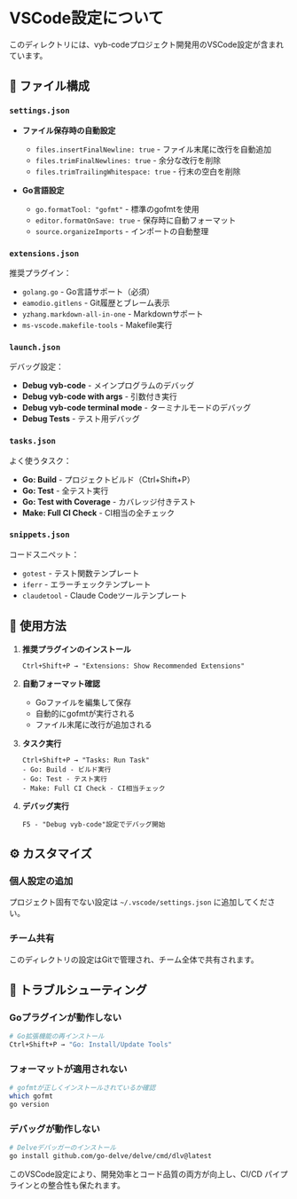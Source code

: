 # VSCode設定について

このディレクトリには、vyb-codeプロジェクト開発用のVSCode設定が含まれています。

## 📁 ファイル構成

### `settings.json`

- **ファイル保存時の自動設定**
  - `files.insertFinalNewline: true` - ファイル末尾に改行を自動追加
  - `files.trimFinalNewlines: true` - 余分な改行を削除
  - `files.trimTrailingWhitespace: true` - 行末の空白を削除

- **Go言語設定**
  - `go.formatTool: "gofmt"` - 標準のgofmtを使用
  - `editor.formatOnSave: true` - 保存時に自動フォーマット
  - `source.organizeImports` - インポートの自動整理

### `extensions.json`

推奨プラグイン：

- `golang.go` - Go言語サポート（必須）
- `eamodio.gitlens` - Git履歴とブレーム表示
- `yzhang.markdown-all-in-one` - Markdownサポート
- `ms-vscode.makefile-tools` - Makefile実行

### `launch.json`

デバッグ設定：

- **Debug vyb-code** - メインプログラムのデバッグ
- **Debug vyb-code with args** - 引数付き実行
- **Debug vyb-code terminal mode** - ターミナルモードのデバッグ
- **Debug Tests** - テスト用デバッグ

### `tasks.json`

よく使うタスク：

- **Go: Build** - プロジェクトビルド（Ctrl+Shift+P）
- **Go: Test** - 全テスト実行
- **Go: Test with Coverage** - カバレッジ付きテスト
- **Make: Full CI Check** - CI相当の全チェック

### `snippets.json`

コードスニペット：

- `gotest` - テスト関数テンプレート
- `iferr` - エラーチェックテンプレート
- `claudetool` - Claude Codeツールテンプレート

## 🚀 使用方法

1. **推奨プラグインのインストール**

   ```
   Ctrl+Shift+P → "Extensions: Show Recommended Extensions"
   ```

2. **自動フォーマット確認**
   - Goファイルを編集して保存
   - 自動的にgofmtが実行される
   - ファイル末尾に改行が追加される

3. **タスク実行**

   ```
   Ctrl+Shift+P → "Tasks: Run Task"
   - Go: Build - ビルド実行
   - Go: Test - テスト実行
   - Make: Full CI Check - CI相当チェック
   ```

4. **デバッグ実行**

   ```
   F5 - "Debug vyb-code"設定でデバッグ開始
   ```

## ⚙️ カスタマイズ

### 個人設定の追加

プロジェクト固有でない設定は `~/.vscode/settings.json` に追加してください。

### チーム共有

このディレクトリの設定はGitで管理され、チーム全体で共有されます。

## 🔧 トラブルシューティング

### Goプラグインが動作しない

```bash
# Go拡張機能の再インストール
Ctrl+Shift+P → "Go: Install/Update Tools"
```

### フォーマットが適用されない

```bash
# gofmtが正しくインストールされているか確認
which gofmt
go version
```

### デバッグが動作しない

```bash
# Delveデバッガーのインストール
go install github.com/go-delve/delve/cmd/dlv@latest
```

このVSCode設定により、開発効率とコード品質の両方が向上し、CI/CD パイプラインとの整合性も保たれます。
